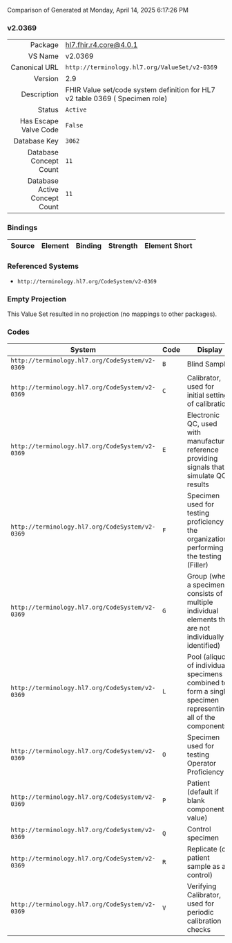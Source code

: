 Comparison of 
Generated at Monday, April 14, 2025 6:17:26 PM

### v2.0369

|      |     |
| ---: | --- |
| Package | hl7.fhir.r4.core@4.0.1 |
| VS Name | v2.0369 |
| Canonical URL | `http://terminology.hl7.org/ValueSet/v2-0369` |
| Version | 2.9 |
| Description | FHIR Value set/code system definition for HL7 v2 table 0369 ( Specimen role) |
| Status | `Active` |
| Has Escape Valve Code | `False` |
| Database Key | `3062` |
| Database Concept Count | `11` |
| Database Active Concept Count | `11` |
### Bindings

| Source | Element | Binding | Strength | Element Short |
| ------ | ------- | ------- | -------- | ------------- |

### Referenced Systems

* `http://terminology.hl7.org/CodeSystem/v2-0369`
### Empty Projection

This Value Set resulted in no projection (no mappings to other packages).

### Codes

| System | Code | Display |
| ------ | ---- | ------- |
| `http://terminology.hl7.org/CodeSystem/v2-0369` | `B` | Blind Sample |
| `http://terminology.hl7.org/CodeSystem/v2-0369` | `C` | Calibrator, used for initial setting of calibration |
| `http://terminology.hl7.org/CodeSystem/v2-0369` | `E` | Electronic QC, used with manufactured reference providing signals that simulate QC results |
| `http://terminology.hl7.org/CodeSystem/v2-0369` | `F` | Specimen used for testing proficiency of the organization performing the testing (Filler) |
| `http://terminology.hl7.org/CodeSystem/v2-0369` | `G` | Group (where a specimen consists of multiple individual elements that are not individually identified) |
| `http://terminology.hl7.org/CodeSystem/v2-0369` | `L` | Pool (aliquots of individual specimens combined to form a single specimen representing all of the components.) |
| `http://terminology.hl7.org/CodeSystem/v2-0369` | `O` | Specimen used for testing Operator Proficiency |
| `http://terminology.hl7.org/CodeSystem/v2-0369` | `P` | Patient (default if blank component value) |
| `http://terminology.hl7.org/CodeSystem/v2-0369` | `Q` | Control specimen |
| `http://terminology.hl7.org/CodeSystem/v2-0369` | `R` | Replicate (of patient sample as a control) |
| `http://terminology.hl7.org/CodeSystem/v2-0369` | `V` | Verifying Calibrator, used for periodic calibration checks |
